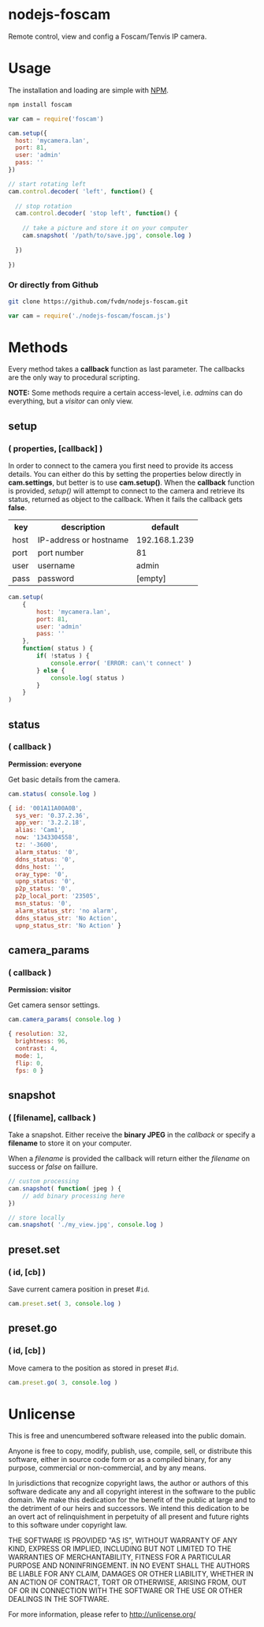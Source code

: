 # nodejs-foscam

Remote control, view and config a Foscam/Tenvis IP camera.

# Usage

The installation and loading are simple with [NPM](http://search.npmjs.org/).

```sh
npm install foscam
```

```js
var cam = require('foscam')

cam.setup({
  host: 'mycamera.lan',
  port: 81,
  user: 'admin'
  pass: ''
})

// start rotating left
cam.control.decoder( 'left', function() {
  
  // stop rotation
  cam.control.decoder( 'stop left', function() {
    
    // take a picture and store it on your computer
    cam.snapshot( '/path/to/save.jpg', console.log )
  
  })
  
})
```

### Or directly from Github

```sh
git clone https://github.com/fvdm/nodejs-foscam.git
```
```js
var cam = require('./nodejs-foscam/foscam.js')
```

# Methods

Every method takes a **callback** function as last parameter. The callbacks are the only way to procedural scripting.

**NOTE:** Some methods require a certain access-level, i.e. *admins* can do everything, but a *visitor* can only view.

## setup
### ( properties, [callback] )

In order to connect to the camera you first need to provide its access details. You can either do this by setting the properties below directly in **cam.settings**, but better is to use **cam.setup()**. When the **callback** function is provided, *setup()* will attempt to connect to the camera and retrieve its status, returned as object to the callback. When it fails the callback gets **false**.

<table>
	<th>key</th>
	<th>description</th>
	<th>default</th>
	<tr>
		<td>host</td>
		<td>IP-address or hostname</td>
		<td>192.168.1.239</td>
	</tr>
	<tr>
		<td>port</td>
		<td>port number</td>
		<td>81</td>
	</tr>
	<tr>
		<td>user</td>
		<td>username</td>
		<td>admin</td>
	</tr>
	<tr>
		<td>pass</td>
		<td>password</td>
		<td>[empty]</td>
	</tr>
</table>

```js
cam.setup(
	{
		host: 'mycamera.lan',
		port: 81,
		user: 'admin'
		pass: ''
	},
	function( status ) {
		if( !status ) {
			console.error( 'ERROR: can\'t connect' )
		} else {
			console.log( status )
		}
	}
)
```

## status
### ( callback )
**Permission: everyone**

Get basic details from the camera.

```js
cam.status( console.log )
```
```js
{ id: '001A11A00A0B',
  sys_ver: '0.37.2.36',
  app_ver: '3.2.2.18',
  alias: 'Cam1',
  now: '1343304558',
  tz: '-3600',
  alarm_status: '0',
  ddns_status: '0',
  ddns_host: '',
  oray_type: '0',
  upnp_status: '0',
  p2p_status: '0',
  p2p_local_port: '23505',
  msn_status: '0',
  alarm_status_str: 'no alarm',
  ddns_status_str: 'No Action',
  upnp_status_str: 'No Action' }
```

## camera_params
### ( callback )

**Permission: visitor**

Get camera sensor settings.

```js
cam.camera_params( console.log )
```
```js
{ resolution: 32,
  brightness: 96,
  contrast: 4,
  mode: 1,
  flip: 0,
  fps: 0 }
```

## snapshot
### ( [filename], callback )

Take a snapshot. Either receive the **binary JPEG** in the *callback* or specify a **filename** to store it on your computer.

When a *filename* is provided the callback will return either the *filename* on success or *false* on faillure.

```js
// custom processing
cam.snapshot( function( jpeg ) {
	// add binary processing here
})

// store locally
cam.snapshot( './my_view.jpg', console.log )
```

## preset.set
### ( id, [cb] )

Save current camera position in preset #`id`.

```js
cam.preset.set( 3, console.log )
```

## preset.go
### ( id, [cb] )

Move camera to the position as stored in preset #`id`.

```js
cam.preset.go( 3, console.log )
```


# Unlicense

This is free and unencumbered software released into the public domain.

Anyone is free to copy, modify, publish, use, compile, sell, or
distribute this software, either in source code form or as a compiled
binary, for any purpose, commercial or non-commercial, and by any
means.

In jurisdictions that recognize copyright laws, the author or authors
of this software dedicate any and all copyright interest in the
software to the public domain. We make this dedication for the benefit
of the public at large and to the detriment of our heirs and
successors. We intend this dedication to be an overt act of
relinquishment in perpetuity of all present and future rights to this
software under copyright law.

THE SOFTWARE IS PROVIDED "AS IS", WITHOUT WARRANTY OF ANY KIND,
EXPRESS OR IMPLIED, INCLUDING BUT NOT LIMITED TO THE WARRANTIES OF
MERCHANTABILITY, FITNESS FOR A PARTICULAR PURPOSE AND NONINFRINGEMENT.
IN NO EVENT SHALL THE AUTHORS BE LIABLE FOR ANY CLAIM, DAMAGES OR
OTHER LIABILITY, WHETHER IN AN ACTION OF CONTRACT, TORT OR OTHERWISE,
ARISING FROM, OUT OF OR IN CONNECTION WITH THE SOFTWARE OR THE USE OR
OTHER DEALINGS IN THE SOFTWARE.

For more information, please refer to <http://unlicense.org/>